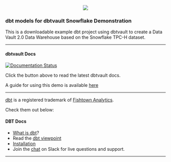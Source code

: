 <p align="center">
  <img src="https://user-images.githubusercontent.com/25080503/65772647-89525700-e132-11e9-80ff-12ad30a25466.png">
</p>

### dbt models for dbtvault Snowflake Demonstration

This is a downloadable example dbt project using dbtvault to create a Data Vault 2.0 Data Warehouse
based on the Snowflake TPC-H dataset.

---

#### dbtvault Docs
[![Documentation Status](https://readthedocs.org/projects/dbtvault/badge/?version=latest)](https://dbtvault.readthedocs.io/en/latest/?badge=latest)

Click the button above to read the latest dbtvault docs.

A guide for using this demo is available [here](https://dbtvault.readthedocs.io/en/latest/workedexample/)

---
[dbt](https://www.getdbt.com/) is a registered trademark of [Fishtown Analytics](https://www.fishtownanalytics.com/).

Check them out below:

#### DBT Docs
- [What is dbt](https://dbt.readme.io/docs/overview)?
- Read the [dbt viewpoint](https://dbt.readme.io/docs/viewpoint)
- [Installation](https://dbt.readme.io/docs/installation)
- Join the [chat](http://ac-slackin.herokuapp.com/) on Slack for live questions and support.
---
